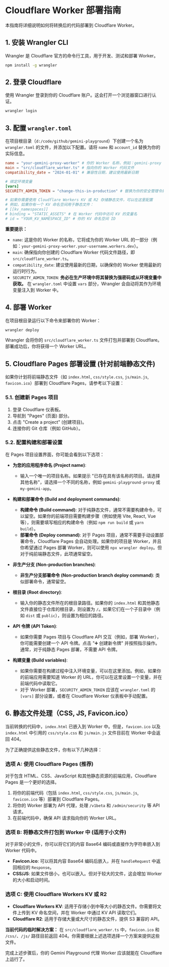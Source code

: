 # Cloudflare Worker 部署指南

本指南将详细说明如何将转换后的代码部署到 Cloudflare Worker。

## 1. 安装 Wrangler CLI

Wrangler 是 Cloudflare 官方的命令行工具，用于开发、测试和部署 Worker。

```bash
npm install -g wrangler
```

## 2. 登录 Cloudflare

使用 Wrangler 登录到你的 Cloudflare 账户。这会打开一个浏览器窗口进行认证。

```bash
wrangler login
```

## 3. 配置 `wrangler.toml`

在项目根目录（`d:/code/github/gemini-playground`）下创建一个名为 `wrangler.toml` 的文件，并添加以下配置。请将 `name` 和 `account_id` 替换为你的实际信息。

```toml
name = "your-gemini-proxy-worker" # 你的 Worker 名称，例如：gemini-proxy
main = "src/cloudflare_worker.ts" # 指向你的 Worker 代码文件
compatibility_date = "2024-01-01" # 兼容性日期，建议使用最新日期

# 绑定环境变量
[vars]
SECURITY_ADMIN_TOKEN = "change-this-in-production" # 替换为你的安全管理令牌

# 如果你需要使用 Cloudflare Workers KV 或 R2 存储静态文件，可以在这里配置
# 例如，如果你有一个 KV 命名空间用于静态文件：
# [[kv_namespaces]]
# binding = "STATIC_ASSETS" # 在 Worker 代码中访问 KV 的变量名
# id = "YOUR_KV_NAMESPACE_ID" # 你的 KV 命名空间 ID
```

**重要提示：**
*   `name`: 这是你的 Worker 的名称，它将成为你的 Worker URL 的一部分（例如：`your-gemini-proxy-worker.your-username.workers.dev`）。
*   `main`: 确保指向你创建的 Cloudflare Worker 代码文件路径，即 `src/cloudflare_worker.ts`。
*   `compatibility_date`: 建议使用最新的日期，以确保你的 Worker 使用最新的运行时行为。
*   `SECURITY_ADMIN_TOKEN`: **务必在生产环境中将其替换为强密码或从环境变量中获取。** 在 `wrangler.toml` 中设置 `vars` 部分，Wrangler 会自动将其作为环境变量注入到 Worker 中。

## 4. 部署 Worker

在项目根目录运行以下命令来部署你的 Worker：

```bash
wrangler deploy
```

Wrangler 会将你的 `src/cloudflare_worker.ts` 文件打包并部署到 Cloudflare。部署成功后，你将获得一个 Worker URL。

## 5. Cloudflare Pages 部署设置 (针对前端静态文件)

如果你计划将前端静态文件（如 `index.html`, `css/style.css`, `js/main.js`, `favicon.ico`）部署到 Cloudflare Pages，请参考以下设置：

### 5.1. 创建新 Pages 项目

1.  登录 Cloudflare 仪表板。
2.  导航到 "Pages" (页面) 部分。
3.  点击 "Create a project" (创建项目)。
4.  连接你的 Git 仓库（例如 GitHub）。

### 5.2. 配置构建和部署设置

在 Pages 项目设置界面，你可能会看到以下选项：

*   **为您的应用程序命名 (Project name)**:
    *   输入一个唯一的项目名称。如果提示 "已存在具有该名称的项目。请选择其他名称"，请选择一个不同的名称，例如 `gemini-playground-proxy` 或 `my-gemini-app`。

*   **构建和部署命令 (Build and deployment commands)**:
    *   **构建命令 (Build command)**: 对于纯静态文件，通常不需要构建命令，可以留空。如果你的前端项目需要构建步骤（例如使用 Vite, React, Vue 等），则需要填写相应的构建命令（例如 `npm run build` 或 `yarn build`）。
    *   **部署命令 (Deploy command)**: 对于 Pages 项目，通常不需要手动设置部署命令，Cloudflare Pages 会自动处理。如果你的项目是 Worker，并且你希望通过 Pages 部署 Worker，则可以使用 `npx wrangler deploy`。但对于纯前端静态文件，此项通常留空。

*   **非生产分支 (Non-production branches)**:
    *   **非生产分支部署命令 (Non-production branch deploy command)**: 类似部署命令，通常留空。

*   **根目录 (Root directory)**:
    *   输入你的静态文件所在的根目录路径。如果你的 `index.html` 和其他静态文件直接位于仓库的根目录，则设置为 `/`。如果它们在一个子目录中（例如 `dist` 或 `public`），则设置为相应的路径。

*   **API 令牌 (API Token)**:
    *   如果你需要 Pages 项目与 Cloudflare API 交互（例如，部署 Worker），你可能需要创建一个 API 令牌。点击 "➕ 创建新令牌" 并按照指示操作。通常，对于纯静态 Pages 部署，不需要 API 令牌。

*   **构建变量 (Build variables)**:
    *   如果你需要在构建过程中注入环境变量，可以在这里添加。例如，如果你的前端应用需要知道 Worker 的 URL，你可以在这里设置一个变量，并在前端代码中读取它。
    *   对于 Worker 部署，`SECURITY_ADMIN_TOKEN` 应该在 `wrangler.toml` 的 `[vars]` 部分设置，或者在 Cloudflare Worker 仪表板中手动配置。

## 6. 静态文件处理（CSS, JS, Favicon.ico）

当前转换的代码中，`index.html` 已嵌入到 Worker 中。但是，`favicon.ico` 以及 `index.html` 中引用的 `css/style.css` 和 `js/main.js` 文件目前在 Worker 中会返回 404。

为了正确提供这些静态文件，你有以下几种选择：

### 选项 A: 使用 Cloudflare Pages (推荐)

对于包含 HTML、CSS、JavaScript 和其他静态资源的前端应用，Cloudflare Pages 是一个更好的选择。
1.  将你的前端代码（包括 `index.html`, `css/style.css`, `js/main.js`, `favicon.ico` 等）部署到 Cloudflare Pages。
2.  将你的 Worker 部署为 API 代理，处理 `/v1beta` 和 `/admin/security` 等 API 请求。
3.  在前端代码中，确保 API 请求指向你的 Worker URL。

### 选项 B: 将静态文件打包到 Worker 中 (适用于小文件)

对于非常小的文件，你可以将它们的内容 Base64 编码或直接作为字符串嵌入到 Worker 代码中。
*   **Favicon.ico**: 可以将其内容 Base64 编码后嵌入，并在 `handleRequest` 中返回相应的 `Response`。
*   **CSS/JS**: 如果文件很小，也可以嵌入。但对于较大的文件，这会增加 Worker 的大小和启动时间。

### 选项 C: 使用 Cloudflare Workers KV 或 R2

*   **Cloudflare Workers KV**: 适用于存储小到中等大小的静态文件。你需要将文件上传到 KV 命名空间，并在 Worker 中通过 KV API 读取它们。
*   **Cloudflare R2**: 适用于存储大量或大尺寸的静态文件，提供 S3 兼容的 API。

**当前代码的临时解决方案：**
在 `src/cloudflare_worker.ts` 中，`favicon.ico` 和 `/css/`、`/js/` 路径目前返回 404。你需要根据上述选项选择一个方案来提供这些文件。

完成上述步骤后，你的 Gemini Playground 代理 Worker 应该就能在 Cloudflare 上运行了。